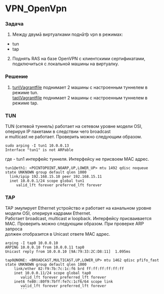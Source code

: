 # VPN_OpenVpn   
### Задача    
1. Между двумā виртуалками поднāтþ vpn в режимах:
- tun
- tap   
2. Поднять RAS на базе OpenVPN с клиентскими сертификатами,
подключиться с локальной машины на виртуалку.   

### Решение   
1. [tun\Vagrantfile](https://github.com/Hanafeevrus/VPN_OpenVpn/tree/master/tun) поднимает 2 машины с настроенным туннелем в режиме tun.   
[tap\Vagrantfile](https://github.com/Hanafeevrus/VPN_OpenVpn/tree/master/tap) поднимает 2 машины с настроенным туннелем в режиме tap.   

### TUN   
TUN (сетевой туннель) работает на сетевом уровне модели OSI, оперируя IP пакетами в следствии чего broadcast    
и multicast не работает. Проверить можно следующим образом.   
```
sudo arping -I tun1 10.0.0.13   
Interface "tun1" is not ARPable   
```
  где - tun1 интерфейс туннеля. Интерфейсу не присвоем MAC адрес.   
  ```
  tun1@eth1: <POINTOPOINT,NOARP,UP,LOWER_UP> mtu 1492 qdisc noqueue state UNKNOWN group default qlen 1000
    link/ipip 192.168.15.10 peer 192.168.15.11
    inet 10.0.0.1/24 scope global tun1
       valid_lft forever preferred_lft forever
 ```    
 
### TAP   
TAP эмулирует Ethernet устройство и работает на канальном уровне модели OSI, оперируя кадрами Ethernet.   
Работает broadcast, multicast и loopback. Интерфейсу присваивается MAC. Проверить можно следующим образом. При проверке ARP запроса   
должен отобразится в Unicast ответе MAC адрес.
```   
arping -I tap0 10.0.0.10
ARPING 10.0.0.10 from 10.0.0.11 tap0
Unicast reply from 10.0.0.10 [9A:79:33:2C:D8:11]  1.095ms   
```   
```   
tap0@NONE: <BROADCAST,MULTICAST,UP,LOWER_UP> mtu 1462 qdisc pfifo_fast state UNKNOWN group default qlen 1000
    link/ether 82:f9:7b:7c:1c:f6 brd ff:ff:ff:ff:ff:ff
    inet 10.0.0.11/24 scope global tap0
       valid_lft forever preferred_lft forever
    inet6 fe80::80f9:7bff:fe7c:1cf6/64 scope link 
       valid_lft forever preferred_lft forever     
       ```
